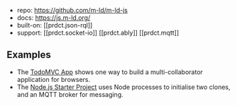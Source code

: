 
- repo: https://github.com/m-ld/m-ld-js
- docs: https://js.m-ld.org/  
- built-on: [[prdct.json-rql]]
- support: [[prdct.socket-io]] [[prdct.ably]] [[prdct.mqtt]]

## Examples

-   The [TodoMVC App](https://github.com/m-ld/m-ld-todomvc-vanillajs) shows one way to build a multi-collaborator application for browsers.
-   The [Node.js Starter Project](https://github.com/m-ld/m-ld-nodejs-starter) uses Node processes to initialise two clones, and an MQTT broker for messaging.